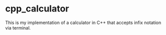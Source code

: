 # cpp_calculator
This is my implementation of a calculator in C++ that accepts infix notation via terminal.
